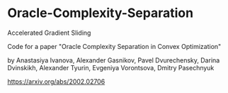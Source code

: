 # Oracle-Complexity-Separation
Accelerated Gradient Sliding

Code for a paper 
"Oracle Complexity Separation in Convex Optimization"

by Anastasiya Ivanova, Alexander Gasnikov, Pavel Dvurechensky, Darina Dvinskikh, Alexander Tyurin, Evgeniya Vorontsova, Dmitry Pasechnyuk

https://arxiv.org/abs/2002.02706
